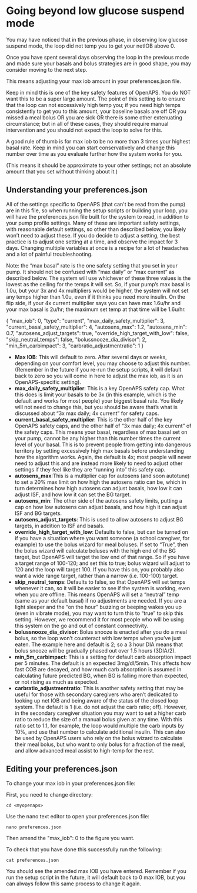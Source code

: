 # Going beyond low glucose suspend mode

You may have noticed that in the previous phase, in observing low glucose suspend mode, the loop did not temp you to get your netIOB above 0.

Once you have spent several days observing the loop in the previous mode and made sure your basals and bolus strategies are in good shape, you may consider moving to the next step.

This means adjusting your max iob amount in your preferences.json file.

Keep in mind this is one of the key safety features of OpenAPS. You do NOT want this to be a super large amount. The point of this setting is to ensure that the loop can not excessively high temp you; if you need high temps consistently to get you to this amount, your baseline basals are off OR you missed a meal bolus OR you are sick OR there is some other extenuating circumstance; but in all of these cases, they should require manual intervention and you should not expect the loop to solve for this.

A good rule of thumb is for max iob to be no more than 3 times your highest basal rate. Keep in mind you can start conservatively and change this number over time as you evaluate further how the system works for you.

(This means it should be approximate to your other settings; not an absolute amount that you set without thinking about it.)

## Understanding your preferences.json

All of the settings specific to OpenAPS (that can't be read from the pump) are in this file, so when running the setup scripts or building your loop, you will have the preferences.json file built for the system to read, in addition to your pump profile settings. Many of these are important safety settings, with reasonable default settings, so other than described below, you likely won’t need to adjust these. If you do decide to adjust a setting, the best practice is to adjust one setting at a time, and observe the impact for 3 days. Changing multiple variables at once is a recipe for a lot of headaches and a lot of painful troubleshooting.

Note: the “max basal” rate is the one safety setting that you set in your pump. It should not be confused with “max daily” or “max current” as described below. The system will use whichever of these three values is the lowest as the ceiling for the temps it will set. So, if your pump’s max basal is 1.0u, but your 3x and 4x multipliers would be higher, the system will not set any temps higher than 1.0u, even if it thinks you need more insulin. On the flip side, if your 4x current multiplier says you can have max 1.6u/hr and your max basal is 2u/hr; the maximum set temp at that time will be 1.6u/hr.

{
	"max_iob": 0,
	"type": "current",
	"max_daily_safety_multiplier": 3,
	"current_basal_safety_multiplier": 4,
	"autosens_max": 1.2,
	"autosens_min": 0.7,
	"autosens_adjust_targets": true,
	"override_high_target_with_low": false,
	"skip_neutral_temps": false,
	"bolussnooze_dia_divisor": 2,
	"min_5m_carbimpact": 3,
	"carbratio_adjustmentratio": 1
}

* **Max IOB**: This will default to zero. After several days or weeks, depending on your comfort level, you may choose to adjust this number. (Remember in the future if you re-run the setup scripts, it will default back to zero so you will come in here to adjust the max iob, as it is an OpenAPS-specific setting).
* **max_daily_safety_multiplier**: This is a key OpenAPS safety cap. What this does is limit your basals to be 3x (in this example, which is the default and works for most people) your biggest basal rate. You likely will not need to change this, but you should be aware that’s what is discussed about “3x max daily; 4x current” for safety caps.
* **current_basal_safety_multiplier**: This is the other half of the key OpenAPS safety caps, and the other half of “3x max daily; 4x current” of the safety caps. This means your basal, regardless of max basal set on your pump, cannot be any higher than this number times the current level of your basal. This is to prevent people from getting into dangerous territory by setting excessively high max basals before understanding how the algorithm works. Again, the default is 4x; most people will never need to adjust this and are instead more likely to need to adjust other settings if they feel like they are “running into” this safety cap.
* **autosens_max**:This is a multiplier cap for autosens (and soon autotune) to set a 20% max limit on how high the autosens ratio can be, which in turn determines how high autosens can adjust basals, how low it can adjust ISF, and how low it can set the BG target.
* **autosens_min**: The other side of the autosens safety limits, putting a cap on how low autosens can adjust basals, and how high it can adjust ISF and BG targets.
* **autosens_adjust_targets**: This is used to allow autosens to adjust BG targets, in addition to ISF and basals.
* **override_high_target_with_low**: Defaults to false, but can be turned on if you have a situation where you want someone (a school caregiver, for example) to use the bolus wizard for meal boluses. If set to “True”, then the bolus wizard will calculate boluses with the high end of the BG target, but OpenAPS will target the low end of that range. So if you  have a target range of 100-120; and set this to true; bolus wizard will adjust to 120 and the loop will target 100. If you have this on, you probably also want a wide range target, rather than a narrow (i.e. 100-100) target.
* **skip_neutral_temps**: Defaults to false, so that OpenAPS will set temps whenever it can, so it will be easier to see if the system is working, even when you are offline. This means OpenAPS will set a “neutral” temp (same as your default basal) if no adjustments are needed. If you are a light sleeper and the “on the hour” buzzing or beeping wakes you up (even in vibrate mode), you may want to turn this to “true” to skip this setting. However, we recommend it for most people who will be using this system on the go and out of constant connectivity.
* **bolussnooze_dia_divisor**: Bolus snooze is enacted after you do a meal bolus, so the loop won’t counteract with low temps when you’ve just eaten. The example here and default is 2; so a 3 hour DIA means that bolus snooze will be gradually phased out over 1.5 hours (3DIA/2).
* **min_5m_carbimpact**: This is a setting for default carb absorption impact per 5 minutes. The default is an expected 3mg/dl/5min. This affects how fast COB are decayed, and how much carb absorption is assumed in calculating future predicted BG, when BG is falling more than expected, or not rising as much as expected.
* **carbratio_adjustmentratio**: This is another safety setting that may be useful for those with secondary caregivers who aren’t dedicated to looking up net IOB and being aware of the status of the closed loop system. The default is 1 (i.e. do not adjust the carb ratio; off). However, in the secondary caregiver situation you may want to set a higher carb ratio to reduce the size of a manual bolus given at any time. With this ratio set to 1.1, for example, the loop would multiple the carb inputs by 10%, and use that number to calculate additional insulin. This can also be used by OpenAPS users who rely on the bolus wizard to calculate their meal bolus, but who want to only bolus for a fraction of the meal, and allow advanced meal assist to high-temp for the rest.


## Editing your preferences.json

To change your max iob in your preferences.json file:

First, you need to change directory:

`cd <myopenaps>`

Use the nano text editor to open your preferences.json file:

`nano preferences.json`

Then amend the "max_iob": 0 to the figure you want.

To check that you have done this successfully run the following:

`cat preferences.json`

You should see the amended max IOB you have entered. Remember if you run the setup script in the future, it will default back to 0 max IOB, but you can always follow this same process to change it again.


